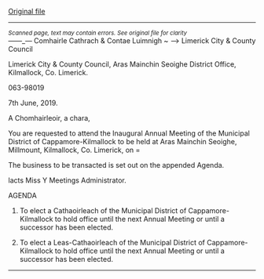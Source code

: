 [Original file](https://www.limerick.ie/sites/default/files/media/documents/2019-06/Signed%20Agenda%20MD%20Meeting%2013th%20June.pdf)

---
*<small>Scanned page, text may contain errors. See original file for clarity</small>*  
_—_—_— Comhairle Cathrach
& Contae Luimnigh
~ —> Limerick City
& County Council

Limerick City & County Council,
Aras Mainchin Seoighe District Office,
Kilmallock, Co. Limerick.

063-98019

7th June, 2019.

A Chomhairleoir, a chara,

You are requested to attend the Inaugural Annual Meeting of the Municipal District of
Cappamore-Kilmallock to be held at Aras Mainchin Seoighe, Millmount, Kilmallock, Co.
Limerick, on =

The business to be transacted is set out on the appended Agenda.

lacts
Miss Y
Meetings Administrator.

AGENDA

1. To elect a Cathaoirleach of the Municipal District of Cappamore-Kilmallock to hold
office until the next Annual Meeting or until a successor has been elected.

2. To elect a Leas-Cathaoirleach of the Municipal District of Cappamore-Kilmallock to hold
office until the next Annual Meeting or until a successor has been elected.


---
